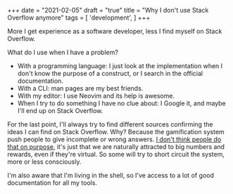 +++
date = "2021-02-05"
draft = "true"
title = "Why I don't use Stack Overflow anymore"
tags = [
    'development', 
]
+++

More I get experience as a software developer, less I find myself on Stack Overflow.

What do I use when I have a problem?

* With a programming language: I just look at the implementation when I don't know the purpose of a construct, or I search in the official documentation.
* With a CLI: man pages are my best friends.
* With my editor: I use Neovim and its help is awesome.
* When I try to do something I have no clue about: I Google it, and maybe I'll end up on Stack Overflow.

For the last point, I'll always try to find different sources confirming the ideas I can find on Stack Overflow. Why? Because the gamification system push people to give incomplete or wrong answers. [I don't think people do that on purpose](https://fs.blog/2017/04/mental-model-hanlons-razor/), it's just that we are naturally attracted to big numbers and rewards, even if they're virtual. So some will try to short circuit the system, more or less consciously.

I'm also aware that I'm living in the shell, so I've access to a lot of good documentation for all my tools.
